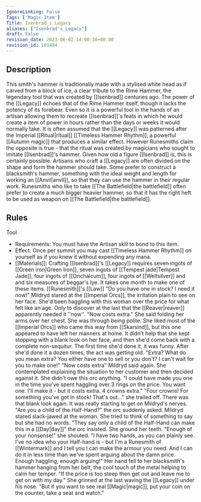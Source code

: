 ```yaml
---
IgnoreLinking: False
Tags: ['Magic-Item']
Title: Isenbrad_s Legacy
aliases: ["Isenbrad's_Legacy"]
draft: False
revision_date: 2023-06-02 14:08:36+00:00
revision_id: 101484
---
```


## Description
This smith's hammer is traditionally made with a stylised white head as if carved from a block of ice, a clear tribute to the Rime Hammer, the legendary tool that was created by [[Isenbrad]] centuries ago. The power of the [[Legacy]] echoes that of the Rime Hammer itself, though it lacks the potency of its forebear. Even so it is a powerful tool in the hands of an artisan allowing them to recreate [[Isenbrad]]'s feats in which he would create a item of power in hours rather than the days or weeks it would normally take. 
It is often assumed that the [[Legacy]] was patterned after the Imperial [[Ritual|ritual]] [[Timeless Hammer Rhythm]], a powerful [[Autumn magic]] that produces a similar effect. However Runesmiths claim the opposite is true - that the ritual was created by magicians who sought to imitate [[Isenbrad]]'s hammer. Given how old a figure [[Isenbrad]] is, this is certainly possible.
Artisans who craft a [[Legacy]] are often divided on the shape and form the hammer should take. Some prefer to construct a blacksmith's hammer, something with the ideal weight and length for working an [[Anvil|anvil]], so that they can use the hammer in their regular work. Runesmiths who like to take [[The Battlefield|the battlefield]] often prefer to create a much bigger heavier hammer, so that it has the right heft to be used as weapon on [[The Battlefield|the battlefield]]. 
## Rules
Tool
* Requirements: You must have the Artisan skill to bond to this item.
* Effect: Once per summit you may cast [[Timeless Hammer Rhythm]] on yourself as if you knew it without expending any mana.
* [[Materials]]: Crafting [[Isenbrad]]'s [[Legacy]] requires seven ingots of [[Green iron|Green Iron]], seven ingots of [[Tempest jade|Tempest Jade]], four  ingots of [[Orichalcum]], four ingots of [[Weltsilver]] and and six measures of beggar's lye. It takes one month to make one of these items.
[[Runesmith]]'s [[Law]]
"Do you have one in stock? I need it now!"
Mildryd stared at the [[Imperial Orcs]], the irritation plain to see on her face. She'd been haggling with this woman over the price for what felt like an age. Only to discover at the last that the [[Reaver|reaver]] apparently needed it ''now''.
"Now costs extra." She said folding her arms over her chest. She was through being polite. She liked most of the [[Imperial Orcs]] who came this way from [[Skarsind]], but this one appeared to have left her manners at home. It didn't help that she kept stopping with a blank look on her face, and then she'd come back with a complete non-sequitur. The first time she'd done it, it was funny. After she'd done it a dozen times, the act was getting old.
"Extra? What do you mean extra? You either have one to sell or you don't? I can't wait for you to make one!"
"Now costs extra" Mildryd said again. She contemplated explaining the situation to her customer and then decided against it. She didn't owe this orc anything. "I could have made you one in the time you've spent haggling over 3 rings on the price. You want one. I'll make it - but it costs extra. 4 crowns extra."
"Four crowns! For something you've got in stock! That's out..." she trailed off. There was that blank look again. It was really starting to get on Mildryd's nerves. "Are you a child of the Half-Hand?" the orc suddenly asked.
Mildryd stared slack-jawed at the woman. She tried to think of something to say but she had no words.
"They say only a child of the Half-Hand can make this in a [[Day|day]]" the orc insisted.
She ground her teeth. "Enough of your nonsense!" she shouted. "I have two hands, as you can plainly see. I've no idea who your Half-hand is - but I'm a Runesmith of [[Wintermark]] and I tell you I can make the armour you need. And I can do it in less time than we've spent arguing about the damn price. Enough haggling, enough arguing!" Her hand fell to her blacksmith's hammer hanging from her belt, the cool touch of the metal helping to calm her temper.
"If the price is too steep then get out and leave me to get on with my day." She grinned at the last waving the [[Legacy]] under his nose. "But if you want to see real [[Magic|magic]], put your coin on the counter, take a seat and watch."